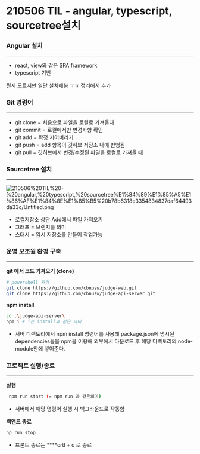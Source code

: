 # 210506 TIL - angular, typescript, sourcetree설치

### Angular 설치

---

- react, view와 같은 SPA framework
- typescript 기반

뭔지 모르지만 일단 설치해봄 ㅠㅠ 정리해서 추가

### Git 명령어

---

- git clone = 처음으로 파일을 로컬로 가져올때
- git commit = 로컬에서만 변경사항 확인
- git add = 확정 지어버리기
- git push = add 항목이 깃허브 저장소 내에 반영됨
- git pull =  깃허브에서 변경/수정된 파일을 로컬로 가져올 때

### Sourcetree 설치

---

![210506%20TIL%20-%20angular,%20typescript,%20sourcetree%E1%84%89%E1%85%A5%E1%86%AF%E1%84%8E%E1%85%B5%20b78b6318e3354834837daf64493da33c/Untitled.png](210506%20TIL%20-%20angular,%20typescript,%20sourcetree%E1%84%89%E1%85%A5%E1%86%AF%E1%84%8E%E1%85%B5%20b78b6318e3354834837daf64493da33c/Untitled.png)

- 로컬저장소 상단 Add에서 파일 가져오기
- 그래프 = 브랜치를 의미
- 스태시 = 임시 저장소를 만들어 작업가능

### 운영 보조원 환경 구축

---

**git 에서 코드 가져오기 (clone)**

```bash
# powershell 환경
git clone https://github.com/cbnusw/judge-web.git
git clone https://github.com/cbnusw/judge-api-server.git
```

**npm install**

```bash
cd .\judge-api-server\
npm i # i는 install과 같은 의미
```

- 서버 디렉토리에서 npm install 명령어를 사용해 package.json에 명시된 dependencies들을 npm을 이용해 외부에서 다운로드 후 해당 디렉토리의 node-module안에 넣어준다.

### 프로젝트 실행/종료

---

**실행**

```bash
 npm run start (= npm run 과 같은의미)
```

- 서버에서 해당 명령어 실행 시 백그라운드로 작동함

**백앤드 종료**

```bash
np run stop
```

- 프론트 종료는 ****crtl + c 로 종료